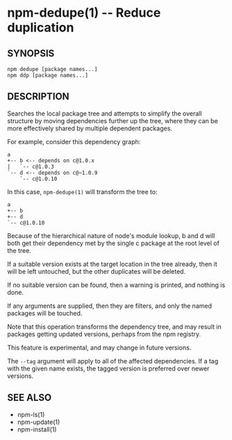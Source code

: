 npm-dedupe(1) -- Reduce duplication
===================================




<extoc></extoc>

## SYNOPSIS

    npm dedupe [package names...]
    npm ddp [package names...]

## DESCRIPTION

Searches the local package tree and attempts to simplify the overall
structure by moving dependencies further up the tree, where they can
be more effectively shared by multiple dependent packages.

For example, consider this dependency graph:

    a
    +-- b <-- depends on c@1.0.x
    |   `-- c@1.0.3
    `-- d <-- depends on c@~1.0.9
        `-- c@1.0.10

In this case, `npm-dedupe(1)` will transform the tree to:

    a
    +-- b
    +-- d
    `-- c@1.0.10

Because of the hierarchical nature of node's module lookup, b and d
will both get their dependency met by the single c package at the root
level of the tree.

If a suitable version exists at the target location in the tree
already, then it will be left untouched, but the other duplicates will
be deleted.

If no suitable version can be found, then a warning is printed, and
nothing is done.

If any arguments are supplied, then they are filters, and only the
named packages will be touched.

Note that this operation transforms the dependency tree, and may
result in packages getting updated versions, perhaps from the npm
registry.

This feature is experimental, and may change in future versions.

The `--tag` argument will apply to all of the affected dependencies. If a
tag with the given name exists, the tagged version is preferred over newer
versions.

## SEE ALSO

* npm-ls(1)
* npm-update(1)
* npm-install(1)
